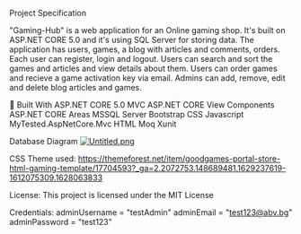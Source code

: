 Project Specification

"Gaming-Hub" is a web application for an Online gaming shop. It's built on ASP.NET CORE 5.0 and it's using SQL Server for storing data. 
The application has users, games, a blog with articles and comments, orders. Each user can register, login and logout. 
Users can search and sort the games and articles and view details about them. Users can order games and recieve a game activation key via email.
Admins can add, remove, edit and delete blog articles and games.

🔨 Built With
ASP.NET CORE 5.0 MVC
ASP.NET CORE View Components
ASP.NET CORE Areas
MSSQL Server
Bootstrap
CSS
Javascript 
MyTested.AspNetCore.Mvc
HTML
Moq
Xunit

Database Diagram
[![Untitled.png](https://i.postimg.cc/VvNNkGFS/Untitled.png)](https://postimg.cc/k6kCjyz9)

CSS Theme used:
https://themeforest.net/item/goodgames-portal-store-html-gaming-template/17704593?_ga=2.2072753.148689481.1629237619-1612075309.1628063833

License: 
This project is licensed under the MIT License 

Credentials:
adminUsername = "testAdmin"
adminEmail = "test123@abv.bg"
adminPassword = "test123"
